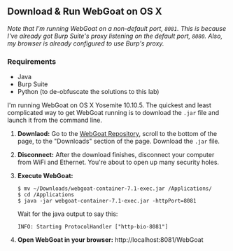## Download & Run WebGoat on OS X
*Note that I'm running WebGoat on a non-default port, `8081`. This is because I've already got Burp Suite's proxy listening on the default port, `8080`. Also, my browser is already configured to use Burp's proxy.*

### Requirements
* Java
* Burp Suite
* Python (to de-obfuscate the solutions to this lab)

I'm running WebGoat on OS X Yosemite 10.10.5. The quickest and least complicated way to get WebGoat running is to download the `.jar` file and launch it from the command line.

1. **Downlaod:** Go to the [WebGoat Repository](https://github.com/WebGoat/WebGoat/releases/latest), scroll to the bottom of the page, to the "Downloads" section of the page. Download the `.jar` file.

1. **Disconnect:** After the download finishes, disconnect your computer from WiFi and Ethernet. You're about to open up many security holes.

1. **Execute WebGoat:**

   ```shell
   $ mv ~/Downloads/webgoat-container-7.1-exec.jar /Applications/
   $ cd /Applications
   $ java -jar webgoat-container-7.1-exec.jar -httpPort=8081
   ```

   Wait for the java output to say this:

   ```
   INFO: Starting ProtocolHandler ["http-bio-8081"]
   ```

1. **Open WebGoat in your browser:** http://localhost:8081/WebGoat
